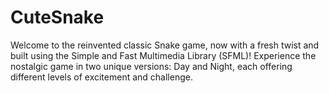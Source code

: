 # CuteSnake
Welcome to the reinvented classic Snake game, now with a fresh twist and built using the Simple and Fast Multimedia Library (SFML)! Experience the nostalgic game in two unique versions: Day and Night, each offering different levels of excitement and challenge.

#
